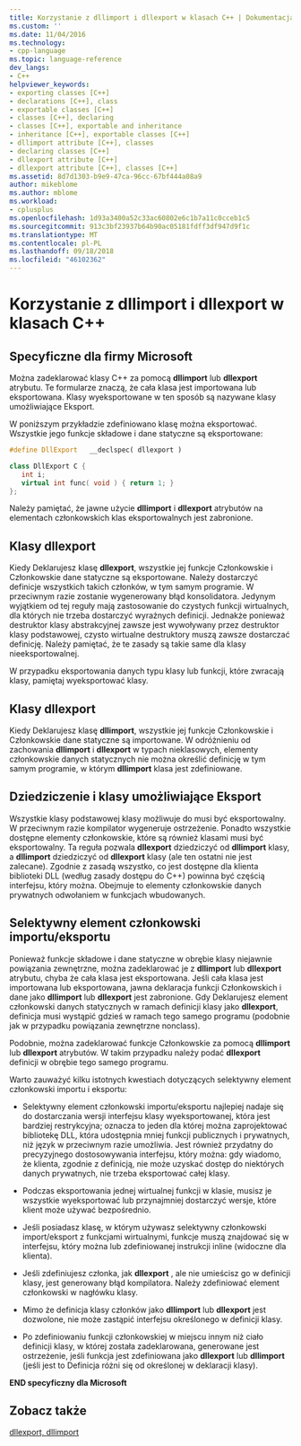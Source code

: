 ```yaml
---
title: Korzystanie z dllimport i dllexport w klasach C++ | Dokumentacja firmy Microsoft
ms.custom: ''
ms.date: 11/04/2016
ms.technology:
- cpp-language
ms.topic: language-reference
dev_langs:
- C++
helpviewer_keywords:
- exporting classes [C++]
- declarations [C++], class
- exportable classes [C++]
- classes [C++], declaring
- classes [C++], exportable and inheritance
- inheritance [C++], exportable classes [C++]
- dllimport attribute [C++], classes
- declaring classes [C++]
- dllexport attribute [C++]
- dllexport attribute [C++], classes [C++]
ms.assetid: 8d7d1303-b9e9-47ca-96cc-67bf444a08a9
author: mikeblome
ms.author: mblome
ms.workload:
- cplusplus
ms.openlocfilehash: 1d93a3400a52c33ac60802e6c1b7a11c0cceb1c5
ms.sourcegitcommit: 913c3bf23937b64b90ac05181fdff3df947d9f1c
ms.translationtype: MT
ms.contentlocale: pl-PL
ms.lasthandoff: 09/18/2018
ms.locfileid: "46102362"
---
```

# <a name="using-dllimport-and-dllexport-in-c-classes"></a>Korzystanie z dllimport i dllexport w klasach C++

## <a name="microsoft-specific"></a>Specyficzne dla firmy Microsoft

Można zadeklarować klasy C++ za pomocą **dllimport** lub **dllexport** atrybutu. Te formularze znaczą, że cała klasa jest importowana lub eksportowana. Klasy wyeksportowane w ten sposób są nazywane klasy umożliwiające Eksport.

W poniższym przykładzie zdefiniowano klasę można eksportować. Wszystkie jego funkcje składowe i dane statyczne są eksportowane:

```cpp
#define DllExport   __declspec( dllexport )

class DllExport C {
   int i;
   virtual int func( void ) { return 1; }
};
```

Należy pamiętać, że jawne użycie **dllimport** i **dllexport** atrybutów na elementach członkowskich klas eksportowalnych jest zabronione.

##  <a name="_pluslang_using_dllimport_and_dllexport_in_c2b2bdllexportclasses"></a> Klasy dllexport

Kiedy Deklarujesz klasę **dllexport**, wszystkie jej funkcje Członkowskie i Członkowskie dane statyczne są eksportowane. Należy dostarczyć definicje wszystkich takich członków, w tym samym programie. W przeciwnym razie zostanie wygenerowany błąd konsolidatora. Jedynym wyjątkiem od tej reguły mają zastosowanie do czystych funkcji wirtualnych, dla których nie trzeba dostarczyć wyraźnych definicji. Jednakże ponieważ destruktor klasy abstrakcyjnej zawsze jest wywoływany przez destruktor klasy podstawowej, czysto wirtualne destruktory muszą zawsze dostarczać definicję. Należy pamiętać, że te zasady są takie same dla klasy nieeksportowalnej.

W przypadku eksportowania danych typu klasy lub funkcji, które zwracają klasy, pamiętaj wyeksportować klasy.

##  <a name="_pluslang_dllexport_classesdllexportclasses"></a> Klasy dllexport

Kiedy Deklarujesz klasę **dllimport**, wszystkie jej funkcje Członkowskie i Członkowskie dane statyczne są importowane. W odróżnieniu od zachowania **dllimport** i **dllexport** w typach nieklasowych, elementy członkowskie danych statycznych nie można określić definicję w tym samym programie, w którym **dllimport** klasa jest zdefiniowane.

##  <a name="_pluslang_using_dllimport_and_dllexport_in_c2b2binheritanceandexportableclasses"></a> Dziedziczenie i klasy umożliwiające Eksport

Wszystkie klasy podstawowej klasy możliwuje do musi być eksportowalny. W przeciwnym razie kompilator wygeneruje ostrzeżenie. Ponadto wszystkie dostępne elementy członkowskie, które są również klasami musi być eksportowalny. Ta reguła pozwala **dllexport** dziedziczyć od **dllimport** klasy, a **dllimport** dziedziczyć od **dllexport** klasy (ale ten ostatni nie jest zalecane). Zgodnie z zasadą wszystko, co jest dostępne dla klienta biblioteki DLL (według zasady dostępu do C++) powinna być częścią interfejsu, który można. Obejmuje to elementy członkowskie danych prywatnych odwołaniem w funkcjach wbudowanych.

##  <a name="_pluslang_using_dllimport_and_dllexport_in_c2b2bselectivememberimportexport"></a> Selektywny element członkowski importu/eksportu

Ponieważ funkcje składowe i dane statyczne w obrębie klasy niejawnie powiązania zewnętrzne, można zadeklarować je z **dllimport** lub **dllexport** atrybutu, chyba że cała klasa jest eksportowana. Jeśli cała klasa jest importowana lub eksportowana, jawna deklaracja funkcji Członkowskich i dane jako **dllimport** lub **dllexport** jest zabronione. Gdy Deklarujesz element członkowski danych statycznych w ramach definicji klasy jako **dllexport**, definicja musi wystąpić gdzieś w ramach tego samego programu (podobnie jak w przypadku powiązania zewnętrzne nonclass).

Podobnie, można zadeklarować funkcje Członkowskie za pomocą **dllimport** lub **dllexport** atrybutów. W takim przypadku należy podać **dllexport** definicji w obrębie tego samego programu.

Warto zauważyć kilku istotnych kwestiach dotyczących selektywny element członkowski importu i eksportu:

- Selektywny element członkowski importu/eksportu najlepiej nadaje się do dostarczania wersji interfejsu klasy wyeksportowanej, która jest bardziej restrykcyjna; oznacza to jeden dla której można zaprojektować bibliotekę DLL, która udostępnia mniej funkcji publicznych i prywatnych, niż język w przeciwnym razie umożliwia. Jest również przydatny do precyzyjnego dostosowywania interfejsu, który można: gdy wiadomo, że klienta, zgodnie z definicją, nie może uzyskać dostęp do niektórych danych prywatnych, nie trzeba eksportować całej klasy.

- Podczas eksportowania jednej wirtualnej funkcji w klasie, musisz je wszystkie wyeksportować lub przynajmniej dostarczyć wersje, które klient może używać bezpośrednio.

- Jeśli posiadasz klasę, w którym używasz selektywny członkowski import/eksport z funkcjami wirtualnymi, funkcje muszą znajdować się w interfejsu, który można lub zdefiniowanej instrukcji inline (widoczne dla klienta).

- Jeśli zdefiniujesz członka, jak **dllexport** , ale nie umieścisz go w definicji klasy, jest generowany błąd kompilatora. Należy zdefiniować element członkowski w nagłówku klasy.

- Mimo że definicja klasy członków jako **dllimport** lub **dllexport** jest dozwolone, nie może zastąpić interfejsu określonego w definicji klasy.

- Po zdefiniowaniu funkcji członkowskiej w miejscu innym niż ciało definicji klasy, w której została zadeklarowana, generowane jest ostrzeżenie, jeśli funkcja jest zdefiniowana jako **dllexport** lub **dllimport** (jeśli jest to Definicja różni się od określonej w deklaracji klasy).

**END specyficzny dla Microsoft**

## <a name="see-also"></a>Zobacz także

[dllexport, dllimport](../cpp/dllexport-dllimport.md)